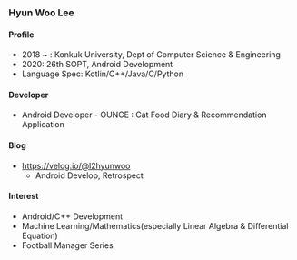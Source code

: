 ### Hyun Woo Lee
#### Profile
+ 2018 ~ : Konkuk University, Dept of Computer Science & Engineering
+ 2020: 26th SOPT, Android Development
+ Language Spec: Kotlin/C++/Java/C/Python

#### Developer
+ Android Developer - OUNCE : Cat Food Diary & Recommendation Application

#### Blog
+ https://velog.io/@l2hyunwoo
  + Android Develop, Retrospect

#### Interest
+ Android/C++ Development
+ Machine Learning/Mathematics(especially Linear Algebra & Differential Equation)
+ Football Manager Series
